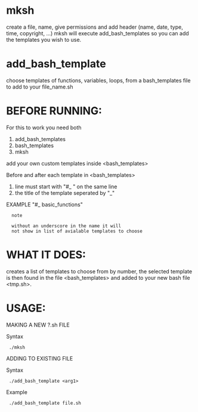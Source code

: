 # mksh
create a file, name, give permissions and add header (name, date, type, time, copyright, ...)
mksh will execute add_bash_templates so you can add the templates you wish to use.

# add_bash_template
choose templates of functions, variables, loops, from a bash_templates file to add to your file_name.sh


# BEFORE RUNNING:

For this to work you need both
  1) add_bash_templates
  2) bash_templates 
  3) mksh

add your own custom templates inside \<bash_templates\>
  
Before and after each template in \<bash_templates\> 
  1) line must start with "#_ " on the same line
  2) the title of the template seperated by "_"
    
   EXAMPLE "#_ basic_functions"
   
      note
      
      without an underscore in the name it will
      not show in list of avialable templates to choose


# WHAT IT DOES:
  
  creates a list of templates to choose from by number, the
  selected template is then found in the file \<bash_templates\>
  and added to your new bash file \<tmp.sh\>. 


# USAGE: 

MAKING A NEW  \?.sh FILE

  
   Syntax
   
     ./mksh


ADDING TO EXISTING FILE


   Syntax 
   
     ./add_bash_template <arg1> 

   Example 
        
     ./add_bash_template file.sh
  

